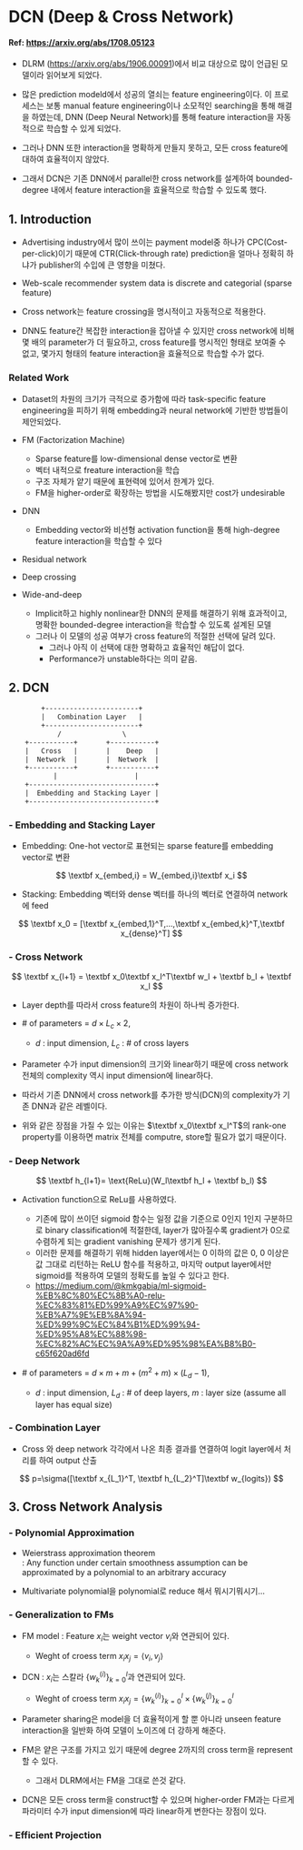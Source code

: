 <script type="text/javascript"
        src="https://cdnjs.cloudflare.com/ajax/libs/mathjax/2.7.0/MathJax.js?config=TeX-AMS_CHTML"></script>

<script type="text/x-mathjax-config">
MathJax.Hub.Config({
tex2jax: {
inlineMath: [['$','$'], ['\\(','\\)']],
processEscapes: true},
jax: ["input/TeX","input/MathML","input/AsciiMath","output/CommonHTML"],
extensions: ["tex2jax.js","mml2jax.js","asciimath2jax.js","MathMenu.js","MathZoom.js","AssistiveMML.js", "[Contrib]/a11y/accessibility-menu.js"],
TeX: {
extensions: ["AMSmath.js","AMSsymbols.js","noErrors.js","noUndefined.js"],
equationNumbers: {
autoNumber: "AMS"
}
}
});
</script>

# DCN (Deep & Cross Network)

#### Ref: <https://arxiv.org/abs/1708.05123>

* DLRM (<https://arxiv.org/abs/1906.00091>)에서 비교 대상으로 많이 언급된 모델이라 읽어보게 되었다.

* 많은 prediction modeld에서 성공의 열쇠는 feature engineering이다. 이 프로세스는 보통 manual feature engineering이나 소모적인 searching을 통해 해결을 하였는데, DNN (Deep Neural Network)를 통해 feature interaction을 자동적으로 학습할 수 있게 되었다.

* 그러나 DNN 또한 interaction을 명확하게 만들지 못하고, 모든 cross feature에 대하여 효율적이지 않았다.

* 그래서 DCN은 기존 DNN에서 parallel한 cross network를 설계하여 bounded-degree 내에서 feature interaction을 효율적으로 학습할 수 있도록 했다.

## 1. Introduction

* Advertising industry에서 많이 쓰이는 payment model중 하나가 CPC(Cost-per-click)이기 때문에 CTR(Click-through rate) prediction을 얼마나 정확히 하냐가 publisher의 수입에 큰 영향을 미쳤다.

* Web-scale recommender system data is discrete and categorial (sparse feature)

* Cross network는 feature crossing을 명시적이고 자동적으로 적용한다.

* DNN도 feature간 복잡한 interaction을 잡아낼 수 있지만 cross network에 비해 몇 배의 parameter가 더 필요하고, cross feature를 명시적인 형태로 보여줄 수 없고, 몇가지 형태의 feature interaction을 효율적으로 학습할 수가 없다.

### Related Work

* Dataset의 차원의 크기가 극적으로 증가함에 따라 task-specific feature engineering을 피하기 위해 embedding과 neural network에 기반한 방법들이 제안되었다.

* FM (Factorization Machine)
  * Sparse feature를 low-dimensional dense vector로 변환
  * 벡터 내적으로 freature interaction을 학습
  * 구조 자체가 얕기 때문에 표현력에 있어서 한계가 있다.
  * FM을 higher-order로 확장하는 방법을 시도해봤지만 cost가 undesirable

* DNN
  * Embedding vector와 비선형 activation function을 통해 high-degree feature interaction을 학습할 수 있다

* Residual network
* Deep crossing
* Wide-and-deep
  * Implicit하고 highly nonlinear한 DNN의 문제를 해결하기 위해 효과적이고, 명확한 bounded-degree interaction을 학습할 수 있도록 설계된 모델
  * 그러나 이 모델의 성공 여부가 cross feature의 적절한 선택에 달려 있다.
    * 그러나 아직 이 선택에 대한 명확하고 효율적인 해답이 없다.
    * Performance가 unstable하다는 의미 같음.

## 2. DCN

```txt
        +-----------------------+
        |   Combination Layer   |
        +-----------------------+
            /               \
    +-----------+       +-----------+
    |   Cross   |       |    Deep   |
    |  Network  |       |  Network  |
    +-----------+       +-----------+
           |                   |
    +-------------------------------+
    |  Embedding and Stacking Layer |
    +-------------------------------+
```

### - Embedding and Stacking Layer

* Embedding: One-hot vector로 표현되는 sparse feature를 embedding vector로 변환

$$
\textbf x_{embed,i} = W_{embed,i}\textbf x_i
$$

* Stacking: Embedding 벡터와 dense 벡터를 하나의 벡터로 연결하여 network에 feed

$$
\textbf x_0 = [\textbf x_{embed,1}^T,...,\textbf x_{embed,k}^T,\textbf x_{dense}^T]
$$

### - Cross Network

$$
 \textbf x_{l+1} = \textbf x_0\textbf x_l^T\textbf w_l + \textbf b_l + \textbf x_l
$$

* Layer depth를 따라서 cross feature의 차원이 하나씩 증가한다.
* \# of parameters = $d \times L_c \times 2$,
  * $d$ : input dimension, $L_c$ : \# of cross layers

* Parameter 수가 input dimension의 크기와 linear하기 때문에 cross network전체의 complexity 역시 input dimension에 linear하다.

* 따라서 기존 DNN에서 cross network를 추가한 방식(DCN)의 complexity가 기존 DNN과 같은 레벨이다.

* 위와 같은 장점을 가질 수 있는 이유는 $\textbf x_0\textbf x_l^T$의 rank-one property를 이용하면 matrix 전체를 computre, store할 필요가 없기 때문이다.

### - Deep Network

$$
\textbf h_{l+1}= \text{ReLu}(W_l\textbf h_l + \textbf b_l)
$$

* Activation function으로 ReLu를 사용하였다.
  * 기존에 많이 쓰이던 sigmoid 함수는 일정 값을 기준으로 0인지 1인지 구분하므로 binary classification에 적절한데, layer가 많아질수록 gradient가 0으로 수렴하게 되는 gradient vanishing 문제가 생기게 된다.
  * 이러한 문제를 해결하기 위해 hidden layer에서는 0 이하의 값은 0, 0 이상은 값 그대로 리턴하는 ReLU 함수를 적용하고, 마지막 output layer에서만 sigmoid를 적용하여 모델의 정확도를 높일 수 있다고 한다.
  * <https://medium.com/@kmkgabia/ml-sigmoid-%EB%8C%80%EC%8B%A0-relu-%EC%83%81%ED%99%A9%EC%97%90-%EB%A7%9E%EB%8A%94-%ED%99%9C%EC%84%B1%ED%99%94-%ED%95%A8%EC%88%98-%EC%82%AC%EC%9A%A9%ED%95%98%EA%B8%B0-c65f620ad6fd>

* \# of parameters = $d \times m + m + (m^2 + m) \times  (L_d-1)$,
  * $d$ : input dimension, $L_d$ : \# of deep layers, $m$ : layer size (assume all layer has equal size)

### - Combination Layer

* Cross 와 deep network 각각에서 나온 최종 결과를 연결하여 logit layer에서 처리를 하여 output 산출

$$
p=\sigma([\textbf x_{L_1}^T, \textbf h_{L_2}^T]\textbf w_{logits})
$$

## 3. Cross Network Analysis

### - Polynomial Approximation

* Weierstrass approximation theorem <br> : Any function under certain smoothness assumption can be approximated by a polynomial to an arbitrary accuracy

* Multivariate polynomial을 polynomial로 reduce 해서 뭐시기뭐시기...


### - Generalization to FMs

* FM model : Feature $x_i$는 weight vector $v_i$와 연관되어 있다.
  * Weght of croess term $x_ix_j = \langle v_i,v_j \rangle$

* DCN : $x_i$는 스칼라 $\lbrace w_k^{(i)}\rbrace_{k=0}^l$과 연관되어 있다.
  * Weght of croess term $x_ix_j = \lbrace w_k^{(i)}\rbrace_{k=0}^l \times \lbrace w_k^{(j)}\rbrace_{k=0}^l$

* Parameter sharing은 model을 더 효율적이게 할 뿐 아니라 unseen feature interaction을 일반화 하여 모델이 노이즈에 더 강하게 해준다.

* FM은 얕은 구조를 가지고 있기 때문에 degree 2까지의 cross term을 represent할 수 있다.
  * 그래서 DLRM에서는 FM을 그대로 쓴것 같다.

* DCN은 모든 cross term을 construct할 수 있으며 higher-order FM과는 다르게 파라미터 수가 input dimension에 따라 linear하게 변한다는 장점이 있다.


### - Efficient Projection
